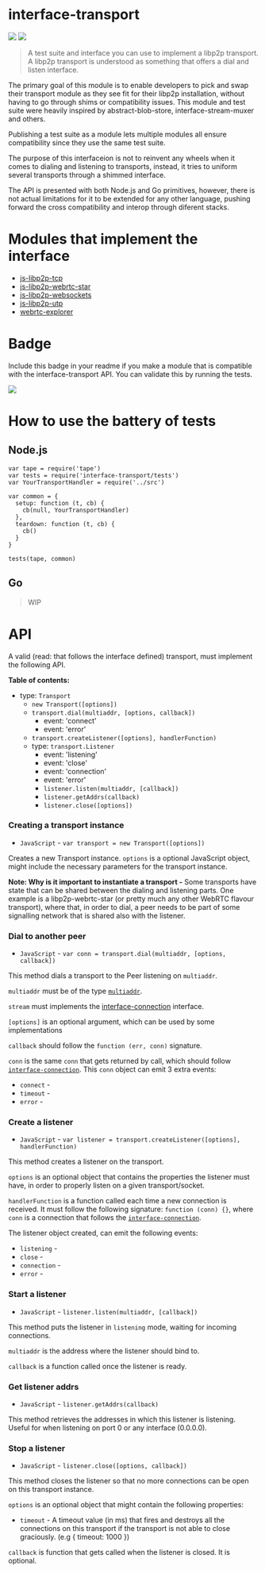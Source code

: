 interface-transport
===================

[![](https://img.shields.io/badge/made%20by-Protocol%20Labs-blue.svg?style=flat-square)](http://ipn.io)
[![](https://img.shields.io/badge/freenode-%23ipfs-blue.svg?style=flat-square)](http://webchat.freenode.net/?channels=%23ipfs)

> A test suite and interface you can use to implement a libp2p transport. A libp2p transport is understood as something that offers a dial and listen interface.

The primary goal of this module is to enable developers to pick and swap their transport module as they see fit for their libp2p installation, without having to go through shims or compatibility issues. This module and test suite were heavily inspired by abstract-blob-store, interface-stream-muxer and others.

Publishing a test suite as a module lets multiple modules all ensure compatibility since they use the same test suite.

The purpose of this interfaceion is not to reinvent any wheels when it comes to dialing and listening to transports, instead, it tries to uniform several transports through a shimmed interface.

The API is presented with both Node.js and Go primitives, however, there is not actual limitations for it to be extended for any other language, pushing forward the cross compatibility and interop through diferent stacks.

# Modules that implement the interface

- [js-libp2p-tcp](https://github.com/diasdavid/node-libp2p-tcp)
- [js-libp2p-webrtc-star](https://github.com/diasdavid/js-libp2p-webrtc-star)
- [js-libp2p-websockets](https://github.com/diasdavid/js-libp2p-websockets)
- [js-libp2p-utp](https://github.com/diasdavid/js-libp2p-utp)
- [webrtc-explorer](https://github.com/diasdavid/webrtc-explorer)

# Badge

Include this badge in your readme if you make a module that is compatible with the interface-transport API. You can validate this by running the tests.

![](https://raw.githubusercontent.com/diasdavid/interface-transport/master/img/badge.png)

# How to use the battery of tests

## Node.js

```
var tape = require('tape')
var tests = require('interface-transport/tests')
var YourTransportHandler = require('../src')

var common = {
  setup: function (t, cb) {
    cb(null, YourTransportHandler)
  },
  teardown: function (t, cb) {
    cb()
  }
}

tests(tape, common)
```

## Go

> WIP

# API

A valid (read: that follows the interface defined) transport, must implement the following API.

**Table of contents:**

- type: `Transport`
  - `new Transport([options])`
  - `transport.dial(multiaddr, [options, callback])`
    - event: 'connect'
    - event: 'error'
  - `transport.createListener([options], handlerFunction)`
  - type: `transport.Listener`
    - event: 'listening'
    - event: 'close'
    - event: 'connection'
    - event: 'error'
    - `listener.listen(multiaddr, [callback])`
    - `listener.getAddrs(callback)`
    - `listener.close([options])`

### Creating a transport instance

- `JavaScript` - `var transport = new Transport([options])`

Creates a new Transport instance. `options` is a optional JavaScript object, might include the necessary parameters for the transport instance.

**Note: Why is it important to instantiate a transport -** Some transports have state that can be shared between the dialing and listening parts. One example is a libp2p-webrtc-star (or pretty much any other WebRTC flavour transport), where that, in order to dial, a peer needs to be part of some signalling network that is shared also with the listener.

### Dial to another peer

- `JavaScript` - `var conn = transport.dial(multiaddr, [options, callback])`

This method dials a transport to the Peer listening on `multiaddr`.

`multiaddr` must be of the type [`multiaddr`](http://npmjs.org/multiaddr).

`stream` must implements the [interface-connection](https://github.com/diasdavid/interface-connection) interface.

`[options]` is an optional argument, which can be used by some implementations

`callback` should follow the `function (err, conn)` signature.

`conn` is the same `conn` that gets returned by call, which should follow [`interface-connection`](https://github.com/diasdavid/interface-connection). This `conn` object can emit 3 extra events:

- `connect` - 
- `timeout` - 
- `error` - 


### Create a listener

- `JavaScript` - `var listener = transport.createListener([options], handlerFunction)`

This method creates a listener on the transport.

`options` is an optional object that contains the properties the listener must have, in order to properly listen on a given transport/socket.

`handlerFunction` is a function called each time a new connection is received. It must follow the following signature: `function (conn) {}`, where `conn` is a connection that follows the [`interface-connection`](https://github.com/diasdavid/interface-connection).

The listener object created, can emit the following events:

- `listening` -
- `close` -
- `connection` -
- `error` -

### Start a listener

- `JavaScript` - `listener.listen(multiaddr, [callback])`

This method puts the listener in `listening` mode, waiting for incoming connections.

`multiaddr` is the address where the listener should bind to.

`callback` is a function called once the listener is ready.

### Get listener addrs

- `JavaScript` - `listener.getAddrs(callback)`

This method retrieves the addresses in which this listener is listening. Useful for when listening on port 0 or any interface (0.0.0.0).

### Stop a listener

- `JavaScript` - `listener.close([options, callback])`

This method closes the listener so that no more connections can be open on this transport instance.

`options` is an optional object that might contain the following properties:

  - `timeout` - A timeout value (in ms) that fires and destroys all the connections on this transport if the transport is not able to close graciously. (e.g { timeout: 1000 })

`callback` is function that gets called when the listener is closed. It is optional.
